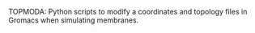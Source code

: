TOPMODA: Python scripts to modify a coordinates and topology files in Gromacs when simulating membranes.
